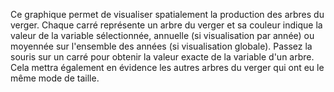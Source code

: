 Ce graphique permet de visualiser spatialement la production des arbres du verger. 
Chaque carré représente un arbre du verger et sa couleur indique la valeur de la variable sélectionnée, annuelle (si visualisation par année) ou moyennée sur l'ensemble des années (si visualisation globale).
Passez la souris sur un carré pour obtenir la valeur exacte de la variable d'un arbre. 
Cela mettra également en évidence les autres arbres du verger qui ont eu le même mode de taille.
